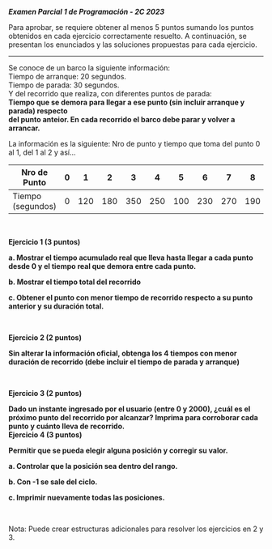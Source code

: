 *****Examen Parcial 1 de Programación - 2C 2023*****

Para aprobar, se requiere obtener al menos 5 puntos sumando los puntos obtenidos en cada ejercicio correctamente resuelto. A continuación, se presentan los enunciados y las soluciones propuestas para cada ejercicio.

---

Se conoce de un barco la siguiente información:  
Tiempo de arranque: 20 segundos.  
Tiempo de parada: 30 segundos.  
Y del recorrido que realiza, con diferentes puntos de parada:  
**Tiempo que se demora para llegar a ese punto (sin incluir arranque y parada) respecto   
del punto anteior. En cada recorrido el barco debe parar y volver a arrancar.**  


La información es la siguiente: Nro de punto y tiempo que toma del punto 0 al 1, del 1 al 2 y así…  

| Nro de Punto | 0    | 1    | 2    | 3    | 4    | 5    | 6    | 7    | 8    | 9    | 10   |
|--------------|------|------|------|------|------|------|------|------|------|------|------|
| Tiempo (segundos) | 0 | 120 | 180 | 350 | 250 | 100 | 230 | 270 | 190 | 110 |  200  |

<br/>

**Ejercicio 1 (3 puntos)**

**a. Mostrar el tiempo acumulado real que lleva hasta llegar a cada punto desde 0 y el 
tiempo real que demora entre cada punto.**

**b. Mostrar el tiempo total del recorrido**

**c. Obtener el punto con menor tiempo de recorrido respecto a su punto anterior y 
su duración total.**

<br/>

**Ejercicio 2 (2 puntos)**

**Sin alterar la información oficial, obtenga los 4 tiempos con menor duración
de recorrido (debe incluir el tiempo de parada y arranque)**

<br/>

**Ejercicio 3 (2 puntos)**

**Dado un instante ingresado por el usuario (entre 0 y 2000), ¿cuál es el próximo 
punto del recorrido por alcanzar? Imprima para corroborar cada punto y cuánto lleva de 
recorrido.**
<br/>
**Ejercicio 4 (3 puntos)**

**Permitir que se pueda elegir alguna posición y corregir su valor.**

**a. Controlar que la posición sea dentro del rango.**

**b. Con -1 se sale del ciclo.**

**c. Imprimir nuevamente todas las posiciones.**

<br/>

Nota: Puede crear estructuras adicionales para resolver los ejercicios en 2 y 3.


